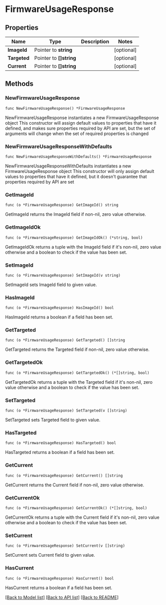 # FirmwareUsageResponse

## Properties

Name | Type | Description | Notes
------------ | ------------- | ------------- | -------------
**ImageId** | Pointer to **string** |  | [optional] 
**Targeted** | Pointer to **[]string** |  | [optional] 
**Current** | Pointer to **[]string** |  | [optional] 

## Methods

### NewFirmwareUsageResponse

`func NewFirmwareUsageResponse() *FirmwareUsageResponse`

NewFirmwareUsageResponse instantiates a new FirmwareUsageResponse object
This constructor will assign default values to properties that have it defined,
and makes sure properties required by API are set, but the set of arguments
will change when the set of required properties is changed

### NewFirmwareUsageResponseWithDefaults

`func NewFirmwareUsageResponseWithDefaults() *FirmwareUsageResponse`

NewFirmwareUsageResponseWithDefaults instantiates a new FirmwareUsageResponse object
This constructor will only assign default values to properties that have it defined,
but it doesn't guarantee that properties required by API are set

### GetImageId

`func (o *FirmwareUsageResponse) GetImageId() string`

GetImageId returns the ImageId field if non-nil, zero value otherwise.

### GetImageIdOk

`func (o *FirmwareUsageResponse) GetImageIdOk() (*string, bool)`

GetImageIdOk returns a tuple with the ImageId field if it's non-nil, zero value otherwise
and a boolean to check if the value has been set.

### SetImageId

`func (o *FirmwareUsageResponse) SetImageId(v string)`

SetImageId sets ImageId field to given value.

### HasImageId

`func (o *FirmwareUsageResponse) HasImageId() bool`

HasImageId returns a boolean if a field has been set.

### GetTargeted

`func (o *FirmwareUsageResponse) GetTargeted() []string`

GetTargeted returns the Targeted field if non-nil, zero value otherwise.

### GetTargetedOk

`func (o *FirmwareUsageResponse) GetTargetedOk() (*[]string, bool)`

GetTargetedOk returns a tuple with the Targeted field if it's non-nil, zero value otherwise
and a boolean to check if the value has been set.

### SetTargeted

`func (o *FirmwareUsageResponse) SetTargeted(v []string)`

SetTargeted sets Targeted field to given value.

### HasTargeted

`func (o *FirmwareUsageResponse) HasTargeted() bool`

HasTargeted returns a boolean if a field has been set.

### GetCurrent

`func (o *FirmwareUsageResponse) GetCurrent() []string`

GetCurrent returns the Current field if non-nil, zero value otherwise.

### GetCurrentOk

`func (o *FirmwareUsageResponse) GetCurrentOk() (*[]string, bool)`

GetCurrentOk returns a tuple with the Current field if it's non-nil, zero value otherwise
and a boolean to check if the value has been set.

### SetCurrent

`func (o *FirmwareUsageResponse) SetCurrent(v []string)`

SetCurrent sets Current field to given value.

### HasCurrent

`func (o *FirmwareUsageResponse) HasCurrent() bool`

HasCurrent returns a boolean if a field has been set.


[[Back to Model list]](../README.md#documentation-for-models) [[Back to API list]](../README.md#documentation-for-api-endpoints) [[Back to README]](../README.md)



